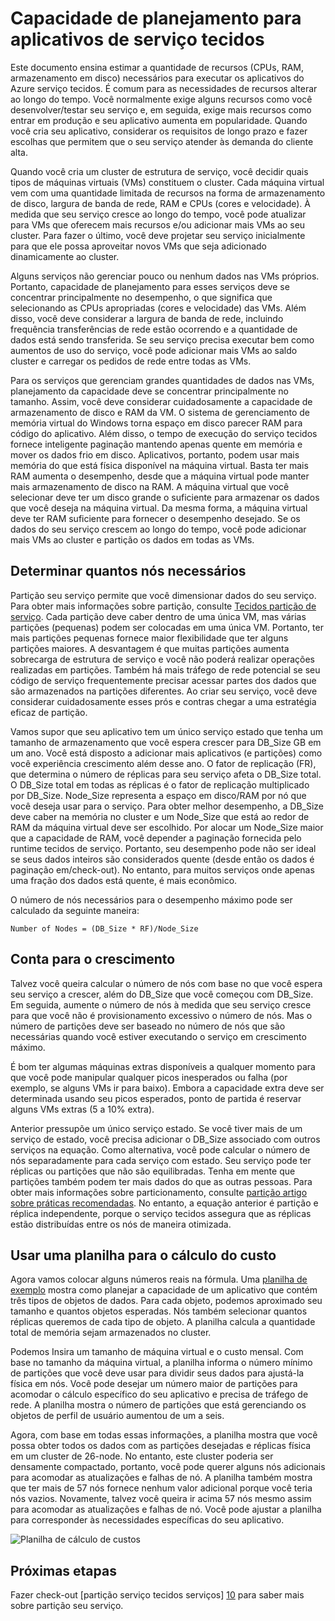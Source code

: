 <properties
   pageTitle="Capacidade de planejamento para os aplicativos de serviço tecidos | Microsoft Azure"
   description="Descreve como identificar o número de nós de computação necessários para um aplicativo de serviço tecidos"
   services="service-fabric"
   documentationCenter=".net"
   authors="mani-ramaswamy"
   manager="markfuss"
   editor=""/>

<tags
   ms.service="service-fabric"
   ms.devlang="dotnet"
   ms.topic="article"
   ms.tgt_pltfrm="NA"
   ms.workload="NA"
   ms.date="09/14/2016"
   ms.author="subramar"/>


# <a name="capacity-planning-for-service-fabric-applications"></a>Capacidade de planejamento para aplicativos de serviço tecidos


Este documento ensina estimar a quantidade de recursos (CPUs, RAM, armazenamento em disco) necessários para executar os aplicativos do Azure serviço tecidos. É comum para as necessidades de recursos alterar ao longo do tempo. Você normalmente exige alguns recursos como você desenvolver/testar seu serviço e, em seguida, exige mais recursos como entrar em produção e seu aplicativo aumenta em popularidade. Quando você cria seu aplicativo, considerar os requisitos de longo prazo e fazer escolhas que permitem que o seu serviço atender às demanda do cliente alta.

 Quando você cria um cluster de estrutura de serviço, você decidir quais tipos de máquinas virtuais (VMs) constituem o cluster. Cada máquina virtual vem com uma quantidade limitada de recursos na forma de armazenamento de disco, largura de banda de rede, RAM e CPUs (cores e velocidade). À medida que seu serviço cresce ao longo do tempo, você pode atualizar para VMs que oferecem mais recursos e/ou adicionar mais VMs ao seu cluster. Para fazer o último, você deve projetar seu serviço inicialmente para que ele possa aproveitar novos VMs que seja adicionado dinamicamente ao cluster.

Alguns serviços não gerenciar pouco ou nenhum dados nas VMs próprios. Portanto, capacidade de planejamento para esses serviços deve se concentrar principalmente no desempenho, o que significa que selecionando as CPUs apropriadas (cores e velocidade) das VMs. Além disso, você deve considerar a largura de banda de rede, incluindo frequência transferências de rede estão ocorrendo e a quantidade de dados está sendo transferida. Se seu serviço precisa executar bem como aumentos de uso do serviço, você pode adicionar mais VMs ao saldo cluster e carregar os pedidos de rede entre todas as VMs.

Para os serviços que gerenciam grandes quantidades de dados nas VMs, planejamento da capacidade deve se concentrar principalmente no tamanho. Assim, você deve considerar cuidadosamente a capacidade de armazenamento de disco e RAM da VM. O sistema de gerenciamento de memória virtual do Windows torna espaço em disco parecer RAM para código do aplicativo. Além disso, o tempo de execução do serviço tecidos fornece inteligente paginação mantendo apenas quente em memória e mover os dados frio em disco. Aplicativos, portanto, podem usar mais memória do que está física disponível na máquina virtual. Basta ter mais RAM aumenta o desempenho, desde que a máquina virtual pode manter mais armazenamento de disco na RAM. A máquina virtual que você selecionar deve ter um disco grande o suficiente para armazenar os dados que você deseja na máquina virtual. Da mesma forma, a máquina virtual deve ter RAM suficiente para fornecer o desempenho desejado. Se os dados do seu serviço crescem ao longo do tempo, você pode adicionar mais VMs ao cluster e partição os dados em todas as VMs.

## <a name="determine-how-many-nodes-you-need"></a>Determinar quantos nós necessários

Partição seu serviço permite que você dimensionar dados do seu serviço. Para obter mais informações sobre partição, consulte [Tecidos partição de serviço](service-fabric-concepts-partitioning.md). Cada partição deve caber dentro de uma única VM, mas várias partições (pequenas) podem ser colocadas em uma única VM. Portanto, ter mais partições pequenas fornece maior flexibilidade que ter alguns partições maiores. A desvantagem é que muitas partições aumenta sobrecarga de estrutura de serviço e você não poderá realizar operações realizadas em partições. Também há mais tráfego de rede potencial se seu código de serviço frequentemente precisar acessar partes dos dados que são armazenados na partições diferentes. Ao criar seu serviço, você deve considerar cuidadosamente esses prós e contras chegar a uma estratégia eficaz de partição.

Vamos supor que seu aplicativo tem um único serviço estado que tenha um tamanho de armazenamento que você espera crescer para DB_Size GB em um ano. Você está disposto a adicionar mais aplicativos (e partições) como você experiência crescimento além desse ano.  O fator de replicação (FR), que determina o número de réplicas para seu serviço afeta o DB_Size total. O DB_Size total em todas as réplicas é o fator de replicação multiplicado por DB_Size.  Node_Size representa a espaço em disco/RAM por nó que você deseja usar para o serviço. Para obter melhor desempenho, a DB_Size deve caber na memória no cluster e um Node_Size que está ao redor de RAM da máquina virtual deve ser escolhido. Por alocar um Node_Size maior que a capacidade de RAM, você depender a paginação fornecida pelo runtime tecidos de serviço. Portanto, seu desempenho pode não ser ideal se seus dados inteiros são considerados quente (desde então os dados é paginação em/check-out). No entanto, para muitos serviços onde apenas uma fração dos dados está quente, é mais econômico.

O número de nós necessários para o desempenho máximo pode ser calculado da seguinte maneira:

```
Number of Nodes = (DB_Size * RF)/Node_Size

```


## <a name="account-for-growth"></a>Conta para o crescimento

Talvez você queira calcular o número de nós com base no que você espera seu serviço a crescer, além do DB_Size que você começou com DB_Size. Em seguida, aumente o número de nós à medida que seu serviço cresce para que você não é provisionamento excessivo o número de nós. Mas o número de partições deve ser baseado no número de nós que são necessárias quando você estiver executando o serviço em crescimento máximo.

É bom ter algumas máquinas extras disponíveis a qualquer momento para que você pode manipular qualquer picos inesperados ou falha (por exemplo, se alguns VMs ir para baixo).  Embora a capacidade extra deve ser determinada usando seu picos esperados, ponto de partida é reservar alguns VMs extras (5 a 10% extra).

Anterior pressupõe um único serviço estado. Se você tiver mais de um serviço de estado, você precisa adicionar o DB_Size associado com outros serviços na equação. Como alternativa, você pode calcular o número de nós separadamente para cada serviço com estado.  Seu serviço pode ter réplicas ou partições que não são equilibradas. Tenha em mente que partições também podem ter mais dados do que as outras pessoas. Para obter mais informações sobre particionamento, consulte [partição artigo sobre práticas recomendadas](service-fabric-concepts-partitioning.md). No entanto, a equação anterior é partição e réplica independente, porque o serviço tecidos assegura que as réplicas estão distribuídas entre os nós de maneira otimizada.


## <a name="use-a-spreadsheet-for-cost-calculation"></a>Usar uma planilha para o cálculo do custo

Agora vamos colocar alguns números reais na fórmula. Uma [planilha de exemplo](https://servicefabricsdkstorage.blob.core.windows.net/publicrelease/SF%20VM%20Cost%20calculator-NEW.xlsx) mostra como planejar a capacidade de um aplicativo que contém três tipos de objetos de dados. Para cada objeto, podemos aproximado seu tamanho e quantos objetos esperadas. Nós também selecionar quantos réplicas queremos de cada tipo de objeto. A planilha calcula a quantidade total de memória sejam armazenados no cluster.

Podemos Insira um tamanho de máquina virtual e o custo mensal. Com base no tamanho da máquina virtual, a planilha informa o número mínimo de partições que você deve usar para dividir seus dados para ajustá-la física em nós. Você pode desejar um número maior de partições para acomodar o cálculo específico do seu aplicativo e precisa de tráfego de rede. A planilha mostra o número de partições que está gerenciando os objetos de perfil de usuário aumentou de um a seis.

Agora, com base em todas essas informações, a planilha mostra que você possa obter todos os dados com as partições desejadas e réplicas física em um cluster de 26-node. No entanto, este cluster poderia ser densamente compactado, portanto, você pode querer alguns nós adicionais para acomodar as atualizações e falhas de nó. A planilha também mostra que ter mais de 57 nós fornece nenhum valor adicional porque você teria nós vazios. Novamente, talvez você queira ir acima 57 nós mesmo assim para acomodar as atualizações e falhas de nó. Você pode ajustar a planilha para corresponder às necessidades específicas do seu aplicativo.   

![Planilha de cálculo de custos][Image1]



## <a name="next-steps"></a>Próximas etapas

Fazer check-out [partição serviço tecidos serviços] [ 10] para saber mais sobre partição seu serviço.



<!--Image references-->
[Image1]: ./media/SF-Cost.png

<!--Link references--In actual articles, you only need a single period before the slash-->
[10]: service-fabric-concepts-partitioning.md

